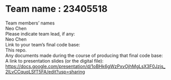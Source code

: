
# Team name : 23405518 
Team members’ names  </br>
Neo Chen </br>
Please indicate team lead, if any: </br>
Neo Chen </br>
Link to your team’s final code base: </br>
This repo. </br>
Any documents made during the course of producing that final code base: </br>
A link to presentation slides (or the digital file): </br>
https://docs.google.com/presentation/d/1oBHk6gWzPxvOjhMgLsX3F0Jzjs_2lLvCCquqLSfT5FA/edit?usp=sharing
